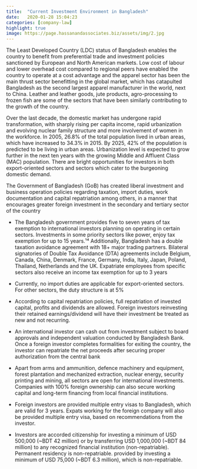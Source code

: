 ```yaml
---
title:  "Current Investment Environment in Bangladesh"
date:   2020-01-28 15:04:23
categories: [company-law]
highlight: true
image: https://page.hassanandassociates.biz/assets/img/2.jpg
---
```


The Least Developed Country (LDC) status of
Bangladesh enables the country to benefit from
preferential trade and investment policies
sanctioned by European and North American
markets. Low cost of labour and lower overhead
cost compared to regional peers have enabled
the country to operate at a cost advantage and
the apparel sector has been the main thrust
sector benefitting in the global market, which has 
catapulted Bangladesh as the second largest
apparel manufacturer in the world, next to China.
Leather and leather goods, jute products,
agro-processing to frozen fish are some of the
sectors that have been similarly contributing to the growth of the country. 

Over the last decade, the domestic market has
undergone rapid transformation, with sharply
rising per capita income, rapid urbanization and
evolving nuclear family structure and more
involvement of women in the workforce. In
2005, 26.8% of the total population lived in
urban areas, which have increased to 34.3% in 2015. By 2025, 42% of the population is
predicted to be living in urban areas.
Urbanization level is expected to grow further in
the next ten years with the growing Middle and
Affluent Class (MAC) population. There are
bright opportunities for investors in both
export-oriented sectors and sectors which cater to the burgeoning domestic demand.

The Government of Bangladesh (GoB) has created liberal investment and business
operation policies regarding taxation, import duties, work documentation and
capital repatriation among others, in a manner that encourages greater foreign
investment in the secondary and tertiary sector of the country

- The Bangladesh government provides five to seven years of tax exemption to
international investors planning on operating in certain sectors. Investments in
some priority sectors like power, enjoy tax exemption for up to 15 years.¹⁴
Additionally, Bangladesh has a double taxation avoidance agreement with 18+
major trading partners. Bilateral signatories of Double Tax Avoidance (DTA)
agreements include Belgium, Canada, China, Denmark, France, Germany, India,
Italy, Japan, Poland, Thailand, Netherlands and the UK. Expatriate employees from
specific sectors also receive an income tax exemption for up to 3 years

- Currently, no import duties are applicable for export-oriented sectors. For other
sectors, the duty structure is at 5%

- According to capital repatriation policies, full repatriation of invested capital,
profits and dividends are allowed. Foreign investors reinvesting their retained
earnings/dividend will have their investment be treated as new and not recurring. 

- An international investor can cash out from investment subject to board approvals
and independent valuation conducted by Bangladesh Bank. Once a foreign investor
completes formalities for exiting the country, the investor can repatriate the net
proceeds after securing proper authorization from the central bank

- Apart from arms and ammunition, defence machinery and equipment, forest
plantation and mechanized extraction, nuclear energy, security printing and
mining, all sectors are open for international investments. Companies with 100%
foreign ownership can also secure working capital and long-term financing from
local financial institutions. 

- Foreign investors are provided multiple entry visas to Bangladesh, which are
valid for 3 years. Expats working for the foreign company will also be provided
multiple entry visa, based on recommendations from the investor.

- Investors are accorded citizenship for investing a minimum of USD 500,000
(~BDT 42 million) or by transferring USD 1,000,000 (~BDT 84 million) to any
recognized financial institution (non-repatriable). Permanent residency is non-repatriable.
provided by investing a minimum of USD 75,000 (~BDT 6.3 million), which is non-repatriable.
